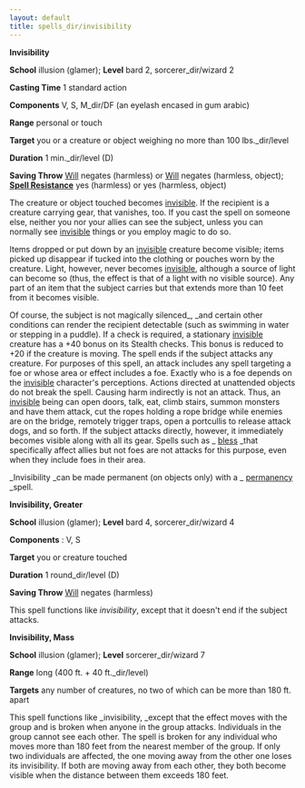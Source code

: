 ```yaml
---
layout: default
title: spells_dir/invisibility
---
```

 **Invisibility**

**School** illusion (glamer); **Level** bard 2, sorcerer_dir/wizard 2

**Casting Time** 1 standard action

**Components** V, S, M_dir/DF (an eyelash encased in gum arabic)

**Range** personal or touch

**Target** you or a creature or object weighing no more than 100 lbs._dir/level

**Duration** 1 min._dir/level (D)

**Saving Throw** [Will](../../combat#_will) negates (harmless) or [Will](../../combat#_will) negates (harmless, object); **[Spell Resistance](../../glossary#_spell-resistance)** yes (harmless) or yes (harmless, object)

The creature or object touched becomes [invisible](../../glossary#_invisible). If the recipient is a creature carrying gear, that vanishes, too. If you cast the spell on someone else, neither you nor your allies can see the subject, unless you can normally see [invisible](../../glossary#_invisible) things or you employ magic to do so.

Items dropped or put down by an [invisible](../../glossary#_invisible) creature become visible; items picked up disappear if tucked into the clothing or pouches worn by the creature. Light, however, never becomes [invisible](../../glossary#_invisible), although a source of light can become so (thus, the effect is that of a light with no visible source). Any part of an item that the subject carries but that extends more than 10 feet from it becomes visible.

Of course, the subject is not magically silenced_, _and certain other conditions can render the recipient detectable (such as swimming in water or stepping in a puddle). If a check is required, a stationary [invisible](../../glossary#_invisible) creature has a +40 bonus on its Stealth checks. This bonus is reduced to +20 if the creature is moving. The spell ends if the subject attacks any creature. For purposes of this spell, an attack includes any spell targeting a foe or whose area or effect includes a foe. Exactly who is a foe depends on the [invisible](../../glossary#_invisible) character's perceptions. Actions directed at unattended objects do not break the spell. Causing harm indirectly is not an attack. Thus, an [invisible](../../glossary#_invisible) being can open doors, talk, eat, climb stairs, summon monsters and have them attack, cut the ropes holding a rope bridge while enemies are on the bridge, remotely trigger traps, open a portcullis to release attack dogs, and so forth. If the subject attacks directly, however, it immediately becomes visible along with all its gear. Spells such as _ [bless](../bless#_bless) _that specifically affect allies but not foes are not attacks for this purpose, even when they include foes in their area.

_Invisibility _can be made permanent (on objects only) with a _ [permanency](../permanency#_permanency) _spell.

**Invisibility, Greater**

**School** illusion (glamer); **Level** bard 4, sorcerer_dir/wizard 4

**Components** : V, S

**Target** you or creature touched

**Duration** 1 round_dir/level (D)

**Saving Throw** [Will](../../combat#_will) negates (harmless)

This spell functions like _invisibility_, except that it doesn't end if the subject attacks.

**Invisibility, Mass**

**School** illusion (glamer); **Level** sorcerer_dir/wizard 7

**Range** long (400 ft. + 40 ft._dir/level)

**Targets** any number of creatures, no two of which can be more than 180 ft. apart

This spell functions like _invisibility, _except that the effect moves with the group and is broken when anyone in the group attacks. Individuals in the group cannot see each other. The spell is broken for any individual who moves more than 180 feet from the nearest member of the group. If only two individuals are affected, the one moving away from the other one loses its invisibility. If both are moving away from each other, they both become visible when the distance between them exceeds 180 feet.

